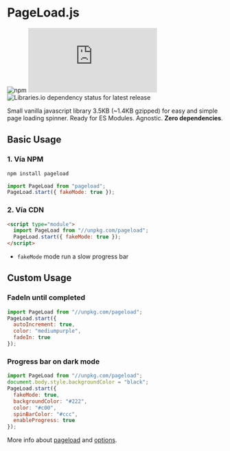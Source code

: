 # PageLoad.js

![npm](https://img.shields.io/npm/v/pageload)
![GitHub file size in bytes](https://img.shields.io/github/size/manzdev/pageload/lib/pageload.min.js)
![Libraries.io dependency status for latest release](https://img.shields.io/librariesio/release/npm/pageload)

Small vanilla javascript library 3.5KB (~1.4KB gzipped) for easy and simple page loading spinner.
Ready for ES Modules. Agnostic. **Zero dependencies**.

## Basic Usage

### 1. Vía NPM

```bash
npm install pageload
```

```js
import PageLoad from "pageload";
PageLoad.start({ fakeMode: true });
```

### 2. Vía CDN

```html
<script type="module">
  import PageLoad from "//unpkg.com/pageload";
  PageLoad.start({ fakeMode: true });
</script>
```

- `fakeMode` mode run a slow progress bar

## Custom Usage

### FadeIn until completed

```js
import PageLoad from "//unpkg.com/pageload";
PageLoad.start({
  autoIncrement: true,
  color: "mediumpurple",
  fadeIn: true
});
```

### Progress bar on dark mode

```js
import PageLoad from "//unpkg.com/pageload";
document.body.style.backgroundColor = "black";
PageLoad.start({
  fakeMode: true,
  backgroundColor: "#222",
  color: "#c00",
  spinBarColor: "#ccc",
  enableProgress: true
});
```

More info about [pageload](https://manzdev.github.io/pageload) and [options](https://manzdev.github.io/pageload/#options).
